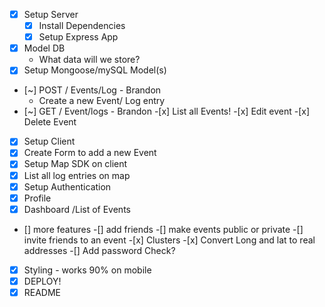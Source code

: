 - [x] Setup Server
  - [x] Install Dependencies
  - [x] Setup Express App
- [x] Model DB
  - What data will we store?
- [x] Setup Mongoose/mySQL Model(s)
- [~] POST / Events/Log - Brandon
  - Create a new Event/ Log entry
- [~] GET / Event/logs - Brandon -[x] List all Events! -[x] Edit event -[x] Delete Event
- [x] Setup Client
- [x] Create Form to add a new Event
- [x] Setup Map SDK on client
- [x] List all log entries on map
- [x] Setup Authentication
- [x] Profile
- [x] Dashboard /List of Events
- [] more features
  -[] add friends
  -[] make events public or private
  -[] invite friends to an event -[x] Clusters -[x] Convert Long and lat to real addresses
  -[] Add password Check?
- [x] Styling - works 90% on mobile
- [x] DEPLOY!
- [x] README
